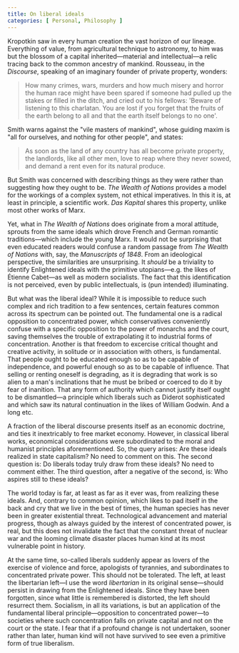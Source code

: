 ```yaml
---
title: On liberal ideals 
categories: [ Personal, Philosophy ]
---
```


Kropotkin saw in every human creation the vast horizon of our lineage.
Everything of value, from agricultural technique to astronomy, to him
was but the blossom of a capital inherited—material and
intellectual—a relic tracing back to the common ancestry of mankind.
Rousseau, in the *Discourse*, speaking of an imaginary founder of
private property, wonders:

> How many crimes, wars, murders and how much misery and horror the
> human race might have been spared if someone had pulled up the stakes
> or filled in the ditch, and cried out to his fellows: 'Beware of
> listening to this charlatan. You are lost if you forget that the
> fruits of the earth belong to all and that the earth itself belongs to
> no one'.

Smith warns against the \"vile masters of mankind\", whose guiding maxim
is \"all for ourselves, and nothing for other people\", and states:

> As soon as the land of any country has all become private property,
> the landlords, like all other men, love to reap where they never
> sowed, and demand a rent even for its natural produce.

But Smith was concerned with describing things as they were rather than
suggesting how they ought to be. *The Wealth of Nations* provides a
model for the workings of a complex system, not ethical imperatives. In
this it is, at least in principle, a scientific work. *Das Kapital*
shares this property, unlike most other works of Marx.

Yet, what in *The Wealth of Nations* does originate from a moral
attitude, sprouts from the same ideals which drove French and German
romantic traditions—which include the young Marx. It would not be
surprising that even educated readers would confuse a random passage
from *The Wealth of Nations* with, say, the *Manuscripts of 1848*. From
an ideological perspective, the similarities are unsurprising. It
*should* be a triviality to identify Enlightened ideals with the
primitive utopians—e.g. the likes of Étienne Cabet—as well as
modern socialists. The fact that this identification is not perceived,
even by public intellectuals, is (pun intended) illuminating.

But what was the liberal ideal? While it is impossible to reduce such
complex and rich tradition to a few sentences, certain features common
across its spectrum can be pointed out. The fundamental one is a radical
opposition to concentrated power, which conservatives conveniently confuse with
a specific opposition to the power of monarchs and the court, saving themselves
the trouble of extrapolating it to industrial forms of concentration. Another
is that freedom to excercise critical thought and creative activity, in
solitude or in association with others, is fundamental. That people ought to be
educated enough so as to be capable of independence, and powerful enough so as
to be capable of influence. That selling or renting oneself is degrading, as it
is degrading that work is so alien to a man's inclinations that he must be
bribed or coerced to do it by fear of inanition. That any form of authority
which cannot justify itself ought to be dismantled—a principle which
liberals such as Diderot sophisticated and which saw its natural continuation
in the likes of William Godwin. And a long etc.

A fraction of the liberal discourse presents itself as an economic doctrine,
and ties it inextricably to free market economy. However, in classical liberal
works, economical considerations were subordinated to the moral and humanist
principles aforementioned. So, the query arises: Are these ideals realized in
state capitalism? No need to comment on this. The second question is: Do
liberals today truly draw from these ideals? No need to comment either. The
third question, after a negative of the second, is: Who aspires still to these
ideals?

The world today is far, at least as far as it ever was, from realizing these
ideals. And, contrary to common opinion, which likes to pad itself in the back
and cry that we live in the best of times, the human species has never been in
greater existential threat. Technological advancement and material progress,
though as always guided by the interest of concentrated power, is real, but
this does not invalidate the fact that the constant threat of nuclear war and
the looming climate disaster places human kind at its most vulnerable point in
history.

At the same time, so-called liberals suddenly appear as lovers of the exercise
of violence and force, apologists of tyrannies, and subordinates to
concentrated private power. This should not be tolerated. The left, at least
the libertarian left—I use the word *libertarian* in its original sense—should
persist in drawing from the Enlightened ideals. Since they have been forgotten,
since what little is remembered is distorted, the left should resurrect them.
Socialism, in all its variations, is but an application of the fundamental
liberal principle—opposition to concentrated power—to societies where such
concentration falls on private capital and not on the court or the state. I
fear that if a profound change is not undertaken, sooner rather than later,
human kind will not have survived to see even a primitive form of true
liberalism.








